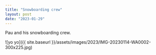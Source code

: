 ```yaml
---
title: "Snowboarding crew"
layout: post
date: "2023-01-29"
---
```


Pau and his snowboarding crew.

![yo yo]({{ site.baseurl }}/assets/images/2023/IMG-20230114-WA0002-300x225.jpg)
